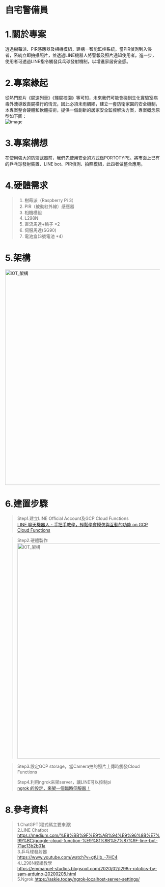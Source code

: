 # 自宅警備員
# 1.關於專案
透過樹莓派、PIR感應器及相機模組，建構一智能監控系統。當PIR偵測到入侵者，系統立即拍攝照片，並透過LINE機器人將警報及照片通知使用者。進一步，使用者可透過LINE指令觸發兵乓球發射機制，以增進家居安全感。

# 2.專案緣起
從熱門影片《屍速列車》《殭屍校園》等可知，未來我們可能會碰到生化實驗室病毒外洩導致喪屍橫行的情況，因此必須未雨綢繆，建立一套防衛家園的安全機制，本專案整合硬體和軟體技術，提供一個創新的居家安全監控解決方案，專案概念原型如下圖：     
![image](https://github.com/bot132298/IOT/assets/142957874/2152395e-199c-4596-98d7-e424af2cd147)

# 3.專案構想
在使用強大的防禦武器前，我們先使用安全的方式做PORTOTYPE。將市面上已有的乒乓球發射裝置、LINE bot、PIR偵測、拍照模組，此四者做整合應用。

# 4.硬體需求  
>1. 樹莓派（Raspberry Pi 3）  
>2. PIR（被動紅外線）感應器  
>3. 相機模組  
>4. L298N
>5. 直流馬達+輪子 *2 
>6. 伺服馬達(SG90)  
>7. 電池盒(3號電池 *4)

# 5.架構  
<img src="https://github.com/bot132298/IOT/assets/142957874/a33aaeca-7c80-44cd-a38c-c3a027c69eb8" alt="IOT_架構" width="700"/>

# 6.建置步驟  
>Step1.建立LINE Official Account及GCP Cloud Functions  
>[LINE 聊天機器人 - 手把手教學，輕鬆學會模仿與互動的功能 on GCP Cloud Functions](https://medium.com/@chiehwen0926/line-%E8%81%8A%E5%A4%A9%E6%A9%9F%E5%99%A8%E4%BA%BA-%E8%BC%95%E9%AC%86%E6%A8%A1%E4%BB%BF%E8%88%87%E4%BA%92%E5%8B%95%E7%9A%84%E7%B5%82%E6%A5%B5%E6%8C%87%E5%8D%97-gcp-cloud-functions-%E6%87%89%E7%94%A8%E5%AF%A6%E4%BE%8B-d4f43db3ca67)
  
  
>Step2.硬體製作  
><img src="https://github.com/bot132298/IOT/assets/142957874/afe92a61-da33-49b0-ab8b-a1f77b125294" alt="IOT_架構" width="700"/>
  
  
>Step3.設定GCP storage，當Camera拍的照片上傳時觸發Cloud Functions
>  
>Step4.利用ngrok來架server，讓LINE可以控制pi  
>[ngrok 的設定，來架一個臨時伺服器！](https://askie.today/ngrok-localhost-server-settings/)

# 8.參考資料
>1.ChatGPT(程式碼主要來源)  
>2.LINE Chatbot  
>https://medium.com/%E8%BB%9F%E9%AB%94%E9%96%8B%E7%99%BC/google-cloud-function-%E9%81%8B%E7%87%9F-line-bot-71ac13b2b01a  
>3.乒乓球發射器  
>https://www.youtube.com/watch?v=gtUIb_-7HC4  
>4.L298N模組教學  
>https://emmanuel-studios.blogspot.com/2020/02/l298n-rototics-by-sam-arduino-20200205.html  
>5.Ngrok
>https://askie.today/ngrok-localhost-server-settings/
